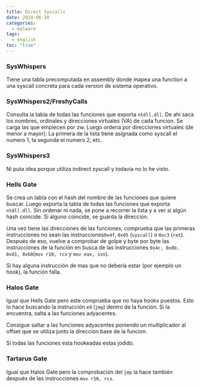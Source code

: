 ```yaml
---
title: Direct Syscalls
date: 2024-06-30
categories:
  - malware
tags:
  - english
toc: "true"
---
```


### SysWhispers
Tiene una tabla precomputada en assembly donde mapea una function a una syscall concreta para cada version de sistema operativo. 
### SysWhispers2/FreshyCalls
Consulta la tabla de todas las funciones que exporta `ntdll.dll`. De ahi saca los nombres, ordinales y direcciones virtuales (VA) de cada funcion. Se carga las que empiecen por zw. Luego ordena por direcciones virtuales (de menor a mayor): La primera de la lista tiene asignada como syscall el numero 1, la segunda el numero 2, etc.
### SysWhispers3
Ni puta idea porque utiliza indirect syscall y todavia no lo he visto. 
### Hells Gate 
Se crea un tabla con el hash del nombre de las funciones que quiere buscar. Luego exporta la tabla de todas las funciones que exporta `ntdll.dll`. Sin ordenar ni nada, se pone a recorrer la lista y a ver si algún hash coincide. Si alguno coincide, se guarda la dirección.

Una vez tiene las direcciones de las funciones, comprueba que las primeras instrucciones no sean las instrucciones`0x4f`, `0x05` (`syscall`) o `0xc3` (`ret`). Después de eso, vuelve a comprobar de golpe y byte por byte las instrucciones de la función en busca de las instrucciones `0x4c, 0x8b, 0xd1, 0xb8`(`mov r10, rcx` y `mov eax, ssn`). 

Si hay alguna instrucción de mas que no debería estar (por ejemplo un hook), la función falla.
### Halos Gate
Igual que Hells Gate pero este comprueba que no haya hooks puestos. Esto lo hace buscando la instrucción `e9` (`jmp`) dentro de la función. Si la encuentra, salta a las funciones adyacentes. 

Consigue saltar a las funciones adyacentes poniendo un multiplicador al offset que se utiliza junto la dirección base de la funcion. 

Si todas las funciones esta hookeadas estas jodido. 
### Tartarus Gate 
Igual que Halos Gate pero la comprobación del `jmp` la hace también después de las instrucciones `mov r10, rcx`. 